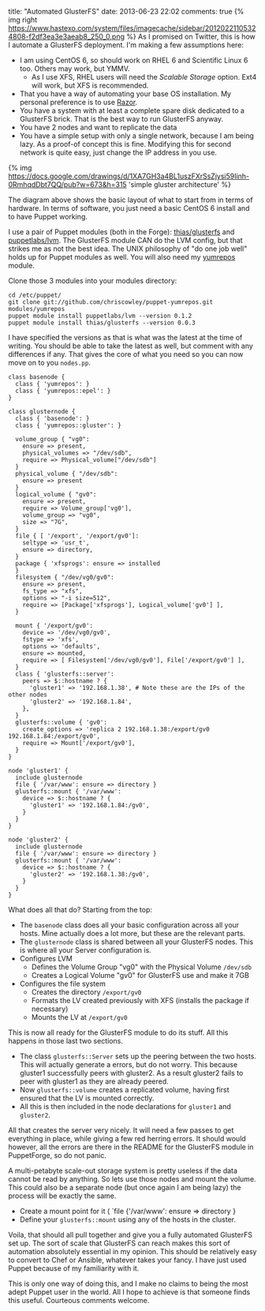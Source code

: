 title: "Automated GlusterFS"
date: 2013-06-23 22:02
comments: true
{% img right https://www.hastexo.com/system/files/imagecache/sidebar/20120221105324808-f2df3ea3e3aeab8_250_0.png %} As I promised on Twitter, this is how I automate a GlusterFS deployment. I'm making a few assumptions here: 
<!-- more -->

* I am using CentOS 6, so should work on RHEL 6 and Scientific Linux 6 too. Others may work, but YMMV.
   * As I use XFS, RHEL users will need the _Scalable Storage_ option. Ext4 will work, but XFS is recommended.
* That you have a way of automating your base OS installation. My personal preference is to use [Razor](https://github.com/puppetlabs/Razor).
* You have a system with at least a complete spare disk dedicated to a GlusterFS brick. That is the best way to run GlusterFS anyway.
* You have 2 nodes and want to replicate the data
* You have a simple setup with only a single network, because I am being lazy. As a proof-of concept this is fine. Modifying this for second network is quite easy, just change the IP address in you use.

{% img https://docs.google.com/drawings/d/1XA7GH3a4BL1uszFXrSsZjysi59Iinh-0RmhqdDbt7QQ/pub?w=673&h=315 'simple gluster architecture' %}
 
The diagram above shows the basic layout of what to start from in terms of hardware. In terms of software, you just need a basic CentOS 6 install and to have Puppet working.

I use a pair of Puppet modules (both in the Forge): [thias/glusterfs](https://forge.puppetlabs.com/thias/glusterfs) and [puppetlabs/lvm](https://forge.puppetlabs.com/puppetlabs/lvm). The GlusterFS module CAN do the LVM config, but that strikes me as not the best idea. The UNIX philosophy of "do one job well"  holds up for Puppet modules as well. You will also need my [yumrepos](https://github.com/chriscowley/puppet-yumrepos) module.

Clone those 3 modules into your modules directory:

```
cd /etc/puppet/
git clone git://github.com/chriscowley/puppet-yumrepos.git modules/yumrepos
puppet module install puppetlabs/lvm --version 0.1.2
puppet module install thias/glusterfs --version 0.0.3
```

I have specified the versions as that is what was the latest at the time of writing. You should be able to take the latest as well, but comment with any differences if any. That gives the core of what you need so you can now move on to you `nodes.pp`.

```
class basenode {
  class { 'yumrepos': }
  class { 'yumrepos::epel': }
}

class glusternode {
  class { 'basenode': }
  class { 'yumrepos::gluster': }
  
  volume_group { "vg0":
    ensure => present,
    physical_volumes => "/dev/sdb",
    require => Physical_volume["/dev/sdb"]
  }
  physical_volume { "/dev/sdb":
    ensure => present
  }
  logical_volume { "gv0":
    ensure => present,
    require => Volume_group['vg0'],
    volume_group => "vg0",
    size => "7G",
  }
  file { [ '/export', '/export/gv0']:
    seltype => 'usr_t',
    ensure => directory,
  }
  package { 'xfsprogs': ensure => installed
  }
  filesystem { "/dev/vg0/gv0":
    ensure => present,
    fs_type => "xfs",
    options => "-i size=512",
    require => [Package['xfsprogs'], Logical_volume['gv0'] ],
  }
  
  mount { '/export/gv0':
    device => '/dev/vg0/gv0',
    fstype => 'xfs',
    options => 'defaults',
    ensure => mounted,
    require => [ Filesystem['/dev/vg0/gv0'], File['/export/gv0'] ],
  }
  class { 'glusterfs::server':
    peers => $::hostname ? {
      'gluster1' => '192.168.1.38', # Note these are the IPs of the other nodes
      'gluster2' => '192.168.1.84',
    },
  }
  glusterfs::volume { 'gv0':
    create_options => 'replica 2 192.168.1.38:/export/gv0 192.168.1.84:/export/gv0',
    require => Mount['/export/gv0'],
  }
}

node 'gluster1' {
  include glusternode
  file { '/var/www': ensure => directory }
  glusterfs::mount { '/var/www':
    device => $::hostname ? {
      'gluster1' => '192.168.1.84:/gv0',
    }
  }
}

node 'gluster2' {
  include glusternode
  file { '/var/www': ensure => directory }
  glusterfs::mount { '/var/www':
    device => $::hostname ? {
      'gluster2' => '192.168.1.38:/gv0',
    }
  }
}
```

What does all that do? Starting from the top:

   * The `basenode` class does all your basic configuration across all your hosts. Mine actually does a lot more, but these are the relevant parts.
   * The `glusternode` class is shared between all your GlusterFS nodes. This is where all your Server configuration is.
   * Configures LVM
      * Defines the Volume Group "vg0" with the Physical Volume `/dev/sdb`
      * Creates a Logical Volume "gv0" for GlusterFS use and make it 7GB
   * Configures the file system
      * Creates the directory `/export/gv0`
      * Formats the LV created previously with XFS (installs the package if necessary)
      * Mounts the LV at `/export/gv0`
      
This is now all ready for the GlusterFS module to do its stuff. All this happens in those last two sections.

   * The class `glusterfs::Server` sets up the peering between the two hosts. This will actually generate a errors, but do not worry. This because gluster1 successfully peers with gluster2. As a result gluster2 fails to peer with gluster1 as they are already peered.
   * Now `glusterfs::volume` creates a replicated volume, having first ensured that the LV is mounted correctly.
   * All this is then included in the node declarations for `gluster1` and `gluster2`.
   
All that creates the server very nicely. It will need a few passes to get everything in place, while giving a few red herring errors. It should would however, all the errors are there in the README for the GlusterFS module in PuppetForge, so do not panic.

A multi-petabyte scale-out storage system is pretty useless if the data cannot be read by anything. So lets use those nodes and mount the volume. This could also be a separate node (but once again I am being lazy) the process will be exactly the same.

   * Create a mount point for it ( `file {'/var/www': ensure => directory }
   * Define your `glusterfs::mount` using any of the hosts in the cluster.
   
Voila, that should all pull together and give you a fully automated GlusterFS set up. The sort of scale that GlusterFS can reach makes this sort of automation absolutely essential in my opinion. This should be relatively easy to convert to Chef or Ansible, whatever takes your fancy. I have just used Puppet because of my familiarity with it.

This is only one way of doing this, and I make no claims to being the most adept Puppet user in the world. All I hope to achieve is that someone finds this useful. Courteous comments welcome.
